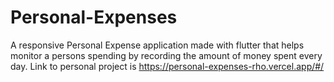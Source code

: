 # Personal-Expenses

A responsive Personal Expense application made with flutter that helps monitor a persons spending by recording the amount of money spent every day. Link to personal project is https://personal-expenses-rho.vercel.app/#/
